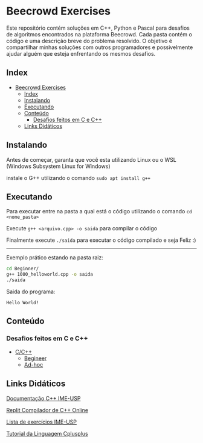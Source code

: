 # Beecrowd Exercises

Este repositório contém soluções em C++, Python e Pascal para desafios de algoritmos encontrados na plataforma Beecrowd. Cada pasta contém o código e uma descrição breve do problema resolvido. O objetivo é compartilhar minhas soluções com outros programadores e possivelmente ajudar alguém que esteja enfrentando os mesmos desafios.

## Index

- [Beecrowd Exercises](#beecrowd-exercises)
  - [Index](#index)
  - [Instalando](#instalando)
  - [Executando](#executando)
  - [Conteúdo](#conteúdo)
    - [Desafios feitos em C e C++](#desafios-feitos-em-c-e-c)
  - [Links Didáticos](#links-didáticos)

## Instalando

Antes de começar, garanta que você esta utilizando Linux ou o WSL (Windows Subsystem Linux for Windows)

instale o G++ utilizando o comando `sudo apt install g++`

## Executando

Para executar entre na pasta a qual está o código utilizando o comando `cd <nome_pasta>`

Execute `g++ <arquivo.cpp> -o saida` para compilar o código

Finalmente execute `./saida` para executar o código compilado e seja Feliz :)

---

Exemplo prático estando na pasta raiz:

```bash
cd Beginner/
g++ 1000_helloworld.cpp -o saida
./saida
```

Saida do programa:

```text
Hello World!

```

## Conteúdo

### Desafios feitos em C e C++

- [C/C++](/beecrowd/C%2B%2B/)
  - [Begineer](/beecrowd/C%2B%2B/Beginner/)
  - [Ad-hoc](/beecrowd/C%2B%2B/Ad-hoc/)

## Links Didáticos

[Documentação C++ IME-USP](https://www.ime.usp.br/~slago/slago-C++.pdf)

[Replit Compilador de C++ Online](https://replit.com/languages/cpp)

[Lista de exercícios IME-USP](https://drive.google.com/file/d/1Zyy9MACKkhypQT502B6Ritc9jwLnd0lW/view?usp=sharing)

[Tutorial da Linguagem Cplusplus](https://cplusplus.com/doc/tutorial/)
